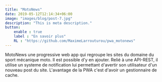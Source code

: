 ```yaml
---
title: "MotoNews"
date: 2019-05-12T12:14:34+06:00
image: "images/blog/post-7.jpg"
description: "This is meta description."
button:
    enable : true
    label : "En savoir plus"
    RL : "https://github.com/MaximeLarrouturou/pwa_motonews"
---
```


MotoNews une progressive web app qui regroupe les sites du domaine du sport mécanique moto. Il est possible d'y en ajouter. Relié à une API-REST, il utilise un systeme de notification lui permettant d'avertir son utilisateur d'un nouveau post du site. L'avantage de la PWA c'est d'avoir un gestionnaire de cache.